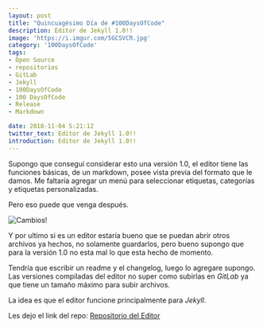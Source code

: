 ```yaml
---
layout: post
title: "Quincuagésimo Día de #100DaysOfCode"
description: Editor de Jekyll 1.0!!
image: 'https://i.imgur.com/5GCSVCR.jpg'
category: '100DaysOfCode'
tags: 
- Open Source
- repositorios
- GitLab
- Jekyll
- 100DaysOfCode
- 100 DaysOfCode
- Release
- Markdown

date: 2018-11-04 5:21:12
twitter_text: Editor de Jekyll 1.0!!
introduction: Editor de Jekyll 1.0!!
---
```


Supongo que conseguí considerar esto una versión 1.0, el editor tiene las funciones básicas, de un markdown, posee vista previa del formato que le damos. Me faltaría agregar un menú para seleccionar etiquetas, categorías y etiquetas personalizadas.

Pero eso puede que venga después.

![Cambios!](https://i.imgur.com/Cdxu9Uv.jpg)

Y por ultimo si es un editor estaría bueno que se puedan abrir otros archivos ya hechos, no solamente guardarlos, pero bueno supongo que para la versión 1.0 no esta mal lo que esta hecho de momento.

Tendría que escribir un readme y el changelog, luego lo agregare supongo. Las versiones compiladas del editor no super como subirlas en *GitLab* ya que tiene un tamaño máximo para subir archivos.

La idea es que el editor funcione principalmente para *Jekyll*.

Les dejo el link del repo: [Repositorio del Editor](https://gitlab.com/phosphorus-moscu/markdown-editor)
